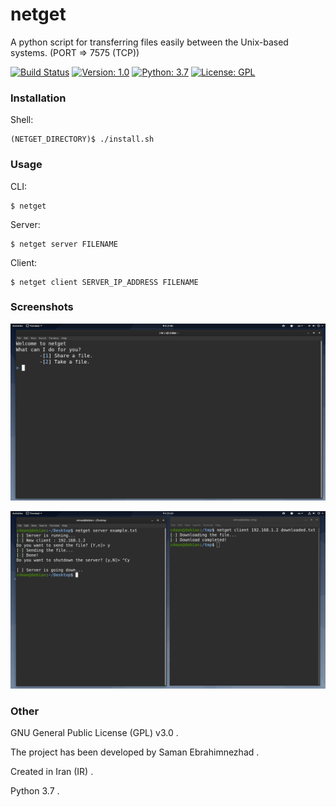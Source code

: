 # netget
A python script for transferring files easily between the Unix-based systems. (PORT => 7575 (TCP))

[![Build Status](https://img.shields.io/badge/build-passing-success)](https://samebison.ir)
[![Version: 1.0](https://img.shields.io/badge/version-1.0-green)](https://samebison.ir)
[![Python: 3.7](https://img.shields.io/badge/python-3.7-blue)](https://www.python.org/)
[![License: GPL](https://img.shields.io/badge/license-GPL--3.0-informational)](https://www.gnu.org/licenses/gpl-3.0)

### Installation

Shell:

```shell
(NETGET_DIRECTORY)$ ./install.sh
```

### Usage

CLI:

```shell
$ netget
```

Server:

```shell
$ netget server FILENAME
```

Client:

```shell
$ netget client SERVER_IP_ADDRESS FILENAME
```

### Screenshots

![Menu](images/menu.png)

![Server-Client](images/server_client.png)

### Other

GNU General Public License (GPL) v3.0 .

The project has been developed by Saman Ebrahimnezhad .

Created in Iran (IR) .

Python 3.7 .
